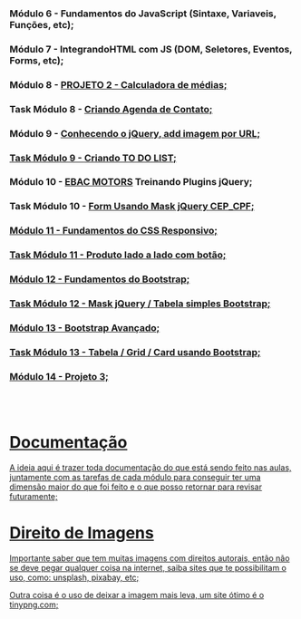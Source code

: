 <h3>Módulo 6 - Fundamentos do JavaScript (Sintaxe, Variaveis, Funções, etc);</h3>
<h3>Módulo 7 - IntegrandoHTML com JS (DOM, Seletores, Eventos, Forms, etc);</h3>
<h3>Módulo 8 - <a href="https://brunot-projeto-calculadora-medias.vercel.app/">PROJETO 2 - Calculadora de médias;</a></h3>
<h3>Task Módulo 8 - <a href="https://brunotask-projeto2-tarefa-ebac.vercel.app/">Criando Agenda de Contato;</a></h3>
<h3>Módulo 9 - <a href="https://brunovini-jquery-galeria-fotos.vercel.app/">Conhecendo o jQuery, add imagem por URL;</h3>
<h3>Task Módulo 9 - <a href="https://brunovini-exercicio-jquery.vercel.app/">Criando TO DO LIST;</a></h3>
<h3>Módulo 10 - <a href="https://ebac-motors-projeto-gx581mqlv-brunotesser.vercel.app/"> EBAC MOTORS</a> Treinando Plugins jQuery;</h3>
<h3>Task Módulo 10 - <a href="https://brunot-mask-cpf-5pwj8lnp8-brunotesser.vercel.app/"> Form Usando Mask jQuery CEP_CPF; </h3>
<h3> Módulo 11 - Fundamentos do CSS Responsivo; </h3>
<h3> Task Módulo 11 - <a href="https://brunot-task-modulo11-2ldcd6tvq-brunotesser.vercel.app/"> Produto lado a lado com botão; </h3>
<h3> Módulo 12 - Fundamentos do Bootstrap; </h3>
<h3> Task Módulo 12 - <a href="https://bruno-task-mod12.vercel.app/"> Mask jQuery / Tabela simples Bootstrap; </h3>
<h3> Módulo 13 - Bootstrap Avançado; </h3>
<h3> Task Módulo 13 - <a href="https://brunot-task-bootstrap.vercel.app/"> Tabela / Grid / Card usando Bootstrap; </h3>
<h3> Módulo 14 - Projeto 3; </h3>






<br> <br>
<h1> Documentação </h1>
<p> A ideia aqui é trazer toda documentação do que está sendo feito nas aulas, juntamente com as tarefas de cada módulo para conseguir ter uma dimensão maior do que foi feito e o que posso retornar para revisar futuramente; </p> 

<h1> Direito de Imagens </h1>
<p> Importante saber que tem muitas imagens com direitos autorais, então não se deve pegar qualquer coisa na internet, saiba sites que te possibilitam o uso, como: unsplash, pixabay, etc; </p>
<p> Outra coisa é o uso de deixar a imagem mais leva, um site ótimo é o tinypng.com; </p>